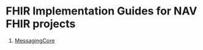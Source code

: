 # FHIR Implementation Guides for NAV FHIR projects
1. [MessagingCore](https://navikt.github.io/fhir/MessagingCore/)
